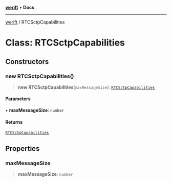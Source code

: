 [**werift**](../README.md) • **Docs**

***

[werift](../globals.md) / RTCSctpCapabilities

# Class: RTCSctpCapabilities

## Constructors

### new RTCSctpCapabilities()

> **new RTCSctpCapabilities**(`maxMessageSize`): [`RTCSctpCapabilities`](RTCSctpCapabilities.md)

#### Parameters

• **maxMessageSize**: `number`

#### Returns

[`RTCSctpCapabilities`](RTCSctpCapabilities.md)

## Properties

### maxMessageSize

> **maxMessageSize**: `number`
